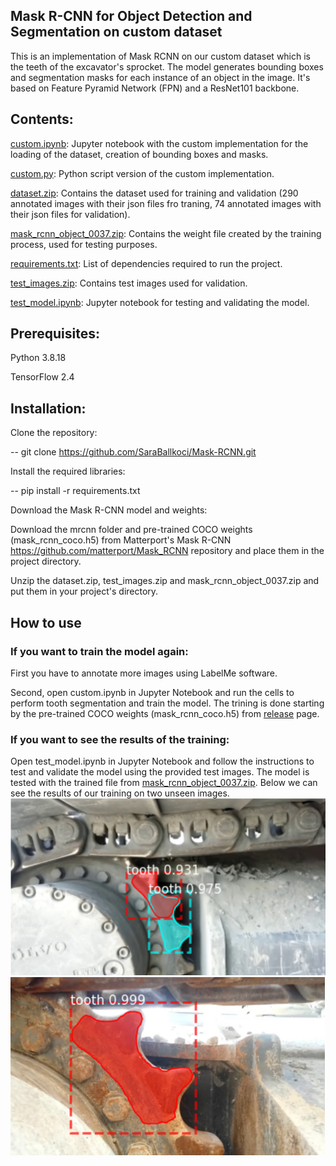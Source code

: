 ## Mask R-CNN for Object Detection and Segmentation on custom dataset

This is an implementation of Mask RCNN on our custom dataset which is the teeth of the excavator's sprocket.
The model generates bounding boxes and segmentation masks for each instance of an object in the image. It's based on Feature Pyramid Network (FPN) and a ResNet101 backbone.

## Contents:

[custom.ipynb](https://github.com/SaraBallkoci/Mask-RCNN/custom.ipynb): Jupyter notebook with the custom implementation for the loading of the dataset, creation of bounding boxes and masks.

[custom.py](https://github.com/SaraBallkoci/Mask-RCNN/custom.py): Python script version of the custom implementation.

[dataset.zip](https://github.com/SaraBallkoci/Mask-RCNN/dataset.zip): Contains the dataset used for training and validation (290 annotated images with their json files fro traning, 74 annotated images with their json files for validation).

[mask_rcnn_object_0037.zip](https://github.com/SaraBallkoci/Mask-RCNN/mask_rcnn_object_0037.zip): Contains the weight file created by the training process, used for testing purposes.

[requirements.txt](https://github.com/SaraBallkoci/Mask-RCNN/requirements.txt): List of dependencies required to run the project.

[test_images.zip](https://github.com/SaraBallkoci/Mask-RCNN/test_images.zip): Contains test images used for validation.

[test_model.ipynb](https://github.com/SaraBallkoci/Mask-RCNN/test_model.ipynb): Jupyter notebook for testing and validating the model.

## Prerequisites:

Python 3.8.18

TensorFlow 2.4

## Installation:

Clone the repository:

-- git clone https://github.com/SaraBallkoci/Mask-RCNN.git

Install the required libraries:

-- pip install -r requirements.txt

Download the Mask R-CNN model and weights:

Download the mrcnn folder and pre-trained COCO weights (mask_rcnn_coco.h5) from Matterport's Mask R-CNN https://github.com/matterport/Mask_RCNN repository and place them in the project directory. 

Unzip the dataset.zip, test_images.zip and mask_rcnn_object_0037.zip and put them in your project's directory.

## How to use

### If you want to train the model again:

First you have to annotate more images using LabelMe software.

Second, open custom.ipynb in Jupyter Notebook and run the cells to perform tooth segmentation and train the model. The trining is done starting by the pre-trained COCO weights (mask_rcnn_coco.h5) from [release](https://github.com/matterport/Mask_RCNN/releases) page.

### If you want to see the results of the training:
Open test_model.ipynb in Jupyter Notebook and follow the instructions to test and validate the model using the provided test images. The model is tested with the trained file from [mask_rcnn_object_0037.zip](https://github.com/SaraBallkoci/Mask-RCNN/mask_rcnn_object_0037.zip). Below we can see the results of our training on two unseen images.
![Example Image](https://github.com/SaraBallkoci/Mask-RCNN/blob/master/tested_image.PNG)
![Example Image](https://github.com/SaraBallkoci/Mask-RCNN/blob/master/tested_image1.PNG)



